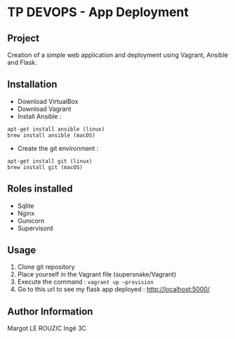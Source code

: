 # TP DEVOPS - App Deployment

## Project

Creation of a simple web application and deployment using Vagrant, Ansible and Flask.


## Installation 

* Download VirtualBox
* Download Vagrant 
* Install Ansible : 
```
apt-get install ansible (linux)
brew install ansible (macOS) 
```
* Create the git environment : 
```
apt-get install git (linux)
brew install git (macOS)
```

## Roles installed 

* Sqlite
* Nginx
* Gunicorn
* Supervisord


## Usage 

1. Clone git repository
2. Place yourself in the Vagrant file (supersnake/Vagrant) 
3. Execute the command : ``` vagrant up —provision ```
4. Go to this url to see my flask app deployed : [http://localhost:5000/](http://localhost:5000/)


## Author Information

Margot LE ROUZIC 
Ingé 3C



